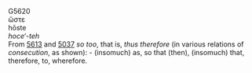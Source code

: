 <body>
  <p>G5620<br>  ὥστε  <br> hōste  <br><i>hoce‘-teh </i><br>From <a href="g5613.htm">5613</a> and <a href="g5037.htm">5037</a>  <i>so</i> <i>too</i>, that is, <i>thus</i> <i>therefore</i> (in various relations of <i>consecution</i>, as shown): - (insomuch) as, so that (then), (insomuch) that, therefore, to, wherefore.<br></p>
 </body>